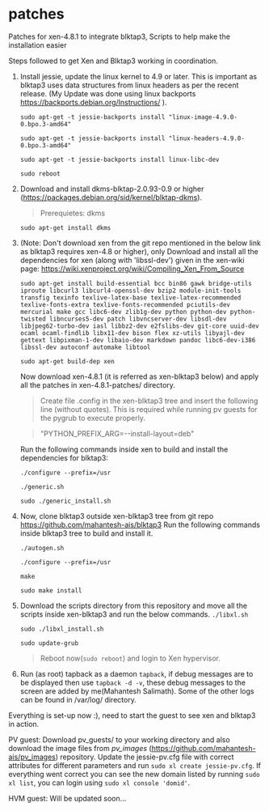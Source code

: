 # patches
Patches for xen-4.8.1 to integrate blktap3, Scripts to help make the installation easier

Steps followed to get Xen and Blktap3 working in coordination.

1. Install jessie, update the linux kernel to 4.9 or later. This is important as blktap3 uses data structures from linux headers as per the recent release. (My Update was done using linux backports https://backports.debian.org/Instructions/ ).

	`sudo apt-get -t jessie-backports install "linux-image-4.9.0-0.bpo.3-amd64"`

	`sudo apt-get -t jessie-backports install "linux-headers-4.9.0-0.bpo.3-amd64"`

	`sudo apt-get -t jessie-backports install linux-libc-dev`

	`sudo reboot`

2. Download and install dkms-blktap-2.0.93-0.9 or higher (https://packages.debian.org/sid/kernel/blktap-dkms).
	>Prerequietes: dkms
	
	`sudo apt-get install dkms`

3. (Note: Don't download xen from the git repo mentioned in the below link as blktap3 requires xen-4.8 or higher), only Download and install all the dependencies for xen (along with 'libssl-dev') given in the xen-wiki page:
	https://wiki.xenproject.org/wiki/Compiling_Xen_From_Source

	`sudo apt-get install build-essential bcc bin86 gawk bridge-utils iproute libcurl3 libcurl4-openssl-dev bzip2 module-init-tools transfig texinfo texlive-latex-base texlive-latex-recommended texlive-fonts-extra texlive-fonts-recommended pciutils-dev mercurial make gcc libc6-dev zlib1g-dev python python-dev python-twisted libncurses5-dev patch libvncserver-dev libsdl-dev libjpeg62-turbo-dev iasl libbz2-dev e2fslibs-dev git-core uuid-dev ocaml ocaml-findlib libx11-dev bison flex xz-utils libyajl-dev gettext libpixman-1-dev libaio-dev markdown pandoc libc6-dev-i386 libssl-dev autoconf automake libtool`

	`sudo apt-get build-dep xen`

 	Now download xen-4.8.1 (it is referred as xen-blktap3 below) and apply all the patches in xen-4.8.1-patches/ directory.

	> Create file .config in the xen-blktap3 tree and insert the following line (without quotes). This is required while running pv guests for the pygrub to execute properly.
	
	> "PYTHON_PREFIX_ARG=--install-layout=deb"

	Run the following commands inside xen to build and install the dependencies for blktap3:

	`./configure --prefix=/usr`

	`./generic.sh`

	`sudo ./generic_install.sh`

4. Now, clone blktap3 outside xen-blktap3 tree from git repo https://github.com/mahantesh-ais/blktap3
	Run the following commands inside blktap3 tree to build and install it.

	`./autogen.sh`

	`./configure --prefix=/usr`

	`make`

	`sudo make install`

5. Download the scripts directory from this repository and move all the scripts inside xen-blktap3 and run the below commands.
	`./libxl.sh`

	`sudo ./libxl_install.sh`

	`sudo update-grub`

	> Reboot now(`sudo reboot`) and login to Xen hypervisor.

6. Run (as root) tapback as a daemon `tapback`, if debug messages are to be displayed then use `tapback -d -v`, these debug messages to the screen are added by me(Mahantesh Salimath). Some of the other logs can be found in /var/log/ directory.

Everything is set-up now :), need to start the guest to see xen and blktap3 in action.

PV guest:
	Download pv_guests/ to your working directory and also download the image files from *pv_images* (https://github.com/mahantesh-ais/pv_images) repository. Update the jessie-pv.cfg file with correct attributes for different parameters and run `sudo xl create jessie-pv.cfg`. If everything went correct you can see the new domain listed by running `sudo xl list`, you can login using `sudo xl console 'domid'`.

HVM guest:
	Will be updated soon...
